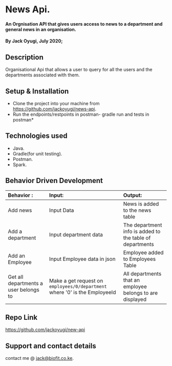 
# News Api.

#### An Orgnisation API that gives users  access to news to a department and general news in an organisation.
#### By **Jack Oyugi**, July 2020;
## Description

Organisational Api that allows a user to query for all the users and the departments associated with them.


## Setup & Installation
 

* Clone the project into your machine from https://github.com/jackoyugi/news-api.
* Run the endpoints/restpoints in postman- gradle run and tests in postman*



## Technologies used
* Java.
* Gradle(for unit testing).
* Postman.
* Spark.


## Behavior Driven Development
 | Behavior :                                | Input:                                                                     | Output: 
 | :---------------------------------------- | :--------------------------------------------------------------------------| :-------------         
 | Add news                                  | Input Data                                                                 | News is added to the news table    
 | Add a department                          | Input department data                                                      | The department info is added to the table of departments  
 | Add an Employee                           | Input Employee data in json                                                | Employee added to Employees Table    
 | Get all departments a user belongs to     | Make a get request on `employees/0/department` where '0' is the EmployeeId | All departments that an employee belongs to are displayed 

             
## Repo Link
https://github.com/jackoyugi/new-api


## Support and contact details
contact me @ jack@biofit.co.ke.

